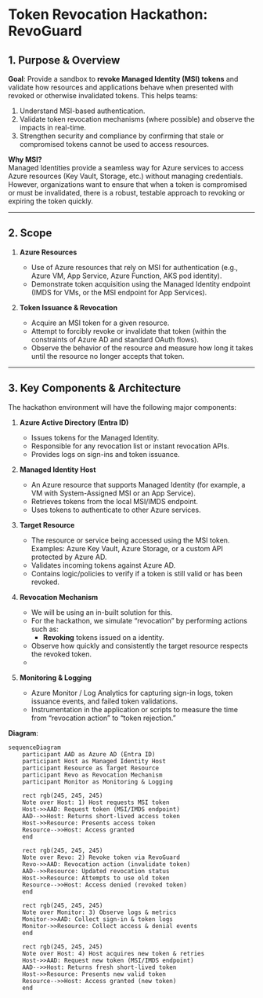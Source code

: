 # Token Revocation Hackathon: RevoGuard

## 1. Purpose & Overview

**Goal**: Provide a sandbox to **revoke Managed Identity (MSI) tokens** and validate how resources and applications behave when presented with revoked or otherwise invalidated tokens. This helps teams:

1. Understand MSI-based authentication.  
2. Validate token revocation mechanisms (where possible) and observe the impacts in real-time.  
3. Strengthen security and compliance by confirming that stale or compromised tokens cannot be used to access resources.

**Why MSI?**  
Managed Identities provide a seamless way for Azure services to access Azure resources (Key Vault, Storage, etc.) without managing credentials. However, organizations want to ensure that when a token is compromised or must be invalidated, there is a robust, testable approach to revoking or expiring the token quickly.

---

## 2. Scope

1. **Azure Resources**  
   - Use of Azure resources that rely on MSI for authentication (e.g., Azure VM, App Service, Azure Function, AKS pod identity).  
   - Demonstrate token acquisition using the Managed Identity endpoint (IMDS for VMs, or the MSI endpoint for App Services).

2. **Token Issuance & Revocation**  
   - Acquire an MSI token for a given resource.  
   - Attempt to forcibly revoke or invalidate that token (within the constraints of Azure AD and standard OAuth flows).  
   - Observe the behavior of the resource and measure how long it takes until the resource no longer accepts that token.

---

## 3. Key Components & Architecture

The hackathon environment will have the following major components:

1. **Azure Active Directory (Entra ID)**  
   - Issues tokens for the Managed Identity.  
   - Responsible for any revocation list or instant revocation APIs.  
   - Provides logs on sign-ins and token issuance.

2. **Managed Identity Host**  
   - An Azure resource that supports Managed Identity (for example, a VM with System-Assigned MSI or an App Service).  
   - Retrieves tokens from the local MSI/IMDS endpoint.  
   - Uses tokens to authenticate to other Azure services.

3. **Target Resource**  
   - The resource or service being accessed using the MSI token. Examples: Azure Key Vault, Azure Storage, or a custom API protected by Azure AD.  
   - Validates incoming tokens against Azure AD.  
   - Contains logic/policies to verify if a token is still valid or has been revoked.

4. **Revocation Mechanism**  
   - We will be using an in-built solution for this.  
   - For the hackathon, we simulate “revocation” by performing actions such as:  
     - **Revoking** tokens issued on a identity.  
   - Observe how quickly and consistently the target resource respects the revoked token.
   - 

5. **Monitoring & Logging**  
   - Azure Monitor / Log Analytics for capturing sign-in logs, token issuance events, and failed token validations.  
   - Instrumentation in the application or scripts to measure the time from “revocation action” to “token rejection.”

**Diagram**:
```mermaid
sequenceDiagram
    participant AAD as Azure AD (Entra ID)
    participant Host as Managed Identity Host
    participant Resource as Target Resource
    participant Revo as Revocation Mechanism
    participant Monitor as Monitoring & Logging

    rect rgb(245, 245, 245)
    Note over Host: 1) Host requests MSI token
    Host->>AAD: Request token (MSI/IMDS endpoint)
    AAD-->>Host: Returns short-lived access token
    Host->>Resource: Presents access token
    Resource-->>Host: Access granted
    end

    rect rgb(245, 245, 245)
    Note over Revo: 2) Revoke token via RevoGuard
    Revo->>AAD: Revocation action (invalidate token)
    AAD-->>Resource: Updated revocation status
    Host->>Resource: Attempts to use old token
    Resource-->>Host: Access denied (revoked token)
    end

    rect rgb(245, 245, 245)
    Note over Monitor: 3) Observe logs & metrics
    Monitor->>AAD: Collect sign-in & token logs
    Monitor->>Resource: Collect access & denial events
    end

    rect rgb(245, 245, 245)
    Note over Host: 4) Host acquires new token & retries
    Host->>AAD: Request new token (MSI/IMDS endpoint)
    AAD-->>Host: Returns fresh short-lived token
    Host->>Resource: Presents new valid token
    Resource-->>Host: Access granted (new token)
    end
```